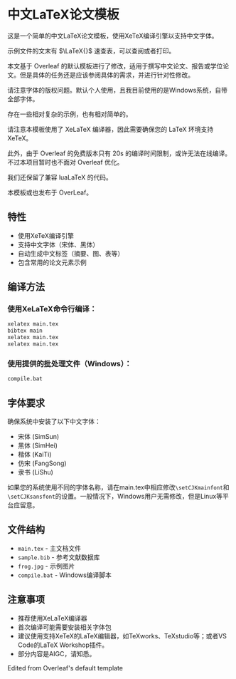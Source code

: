 # 中文LaTeX论文模板

这是一个简单的中文LaTeX论文模板，使用XeTeX编译引擎以支持中文字体。

示例文件的文末有 $\LaTeX{}$ 速查表，可以查阅或者打印。

本文基于 Overleaf 的默认模板进行了修改，适用于撰写中文论文、报告或学位论文。但是具体的任务还是应该参阅具体的需求，并进行针对性修改。

请注意字体的版权问题。默认个人使用，且我目前使用的是Windows系统，自带全部字体。

存在一些相对复杂的示例，也有相对简单的。

请注意本模板使用了 XeLaTeX 编译器，因此需要确保您的 LaTeX 环境支持 XeTeX。

此外，由于 Overleaf 的免费版本只有 20s 的编译时间限制，或许无法在线编译。不过本项目暂时也不面对 Overleaf 优化。

我们还保留了兼容 luaLaTeX 的代码。

本模板或也发布于 OverLeaf。

## 特性

- 使用XeTeX编译引擎
- 支持中文字体（宋体、黑体）
- 自动生成中文标签（摘要、图、表等）
- 包含常用的论文元素示例

## 编译方法

### 使用XeLaTeX命令行编译：
```bash
xelatex main.tex
bibtex main
xelatex main.tex
xelatex main.tex
```

### 使用提供的批处理文件（Windows）：
```bash
compile.bat
```

## 字体要求

确保系统中安装了以下中文字体：
- 宋体 (SimSun)
- 黑体 (SimHei)
- 楷体 (KaiTi)
- 仿宋 (FangSong)
- 隶书 (LiShu)

如果您的系统使用不同的字体名称，请在main.tex中相应修改`\setCJKmainfont`和`\setCJKsansfont`的设置。一般情况下，Windows用户无需修改，但是Linux等平台应留意。

## 文件结构

- `main.tex` - 主文档文件
- `sample.bib` - 参考文献数据库
- `frog.jpg` - 示例图片
- `compile.bat` - Windows编译脚本

## 注意事项

- 推荐使用XeLaTeX编译器
- 首次编译可能需要安装相关字体包
- 建议使用支持XeTeX的LaTeX编辑器，如TeXworks、TeXstudio等；或者VS Code的LaTeX Workshop插件。
- 部分内容是AIGC，请知悉。

Edited from Overleaf's default template
